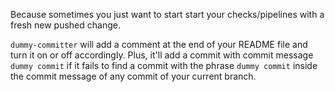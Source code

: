 Because sometimes you just want to start start your checks/pipelines with a fresh new pushed change.

`dummy-committer` will add a comment at the end of your README file and turn it on or off accordingly. Plus, it'll add a commit with commit message `dummy commit` if it fails to find a commit with the phrase `dummy commit` inside the commit message of any commit of your current branch.
